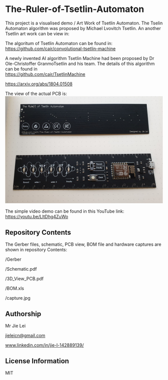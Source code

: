 # The-Ruler-of-Tsetlin-Automaton

This project is a visualised demo / Art Work of Tsetlin Automaton. The Tselin Automaton algorithm was proposed by Michael Lvovitch Tsetlin. An another Tsetlin art work can be view in:


The algoritum of Tsetlin Automaton can be found in:
https://github.com/cair/convolutional-tsetlin-machine

A newly invented AI algorithm Tsetlin Machine had been proposed by Dr Ole-Christoffer GranmoTsetlin and his team. The details of this algorithm can be found in  
https://github.com/cair/TsetlinMachine

https://arxiv.org/abs/1804.01508

The view of the actual PCB is:
![overview](https://raw.githubusercontent.com/JieGH/The-Ruler-of-Tsetlin-Automaton/master/Capture.JPG)

The simple video demo can be found in this YouTube link:
https://youtu.be/LltDhg4ZuWo


Repository Contents
-------------------
The Gerber files, schematic, PCB view, BOM file and hardware captures are shown in repository Contents:

/Gerber

/Schematic.pdf

/3D_View_PCB.pdf

/BOM.xls

/capture.jpg






Authorship
-------------------
Mr Jie Lei

jieleicn@gmail.com

www.linkedin.com/in/jie-l-142889139/


License Information
-------------------

MIT
